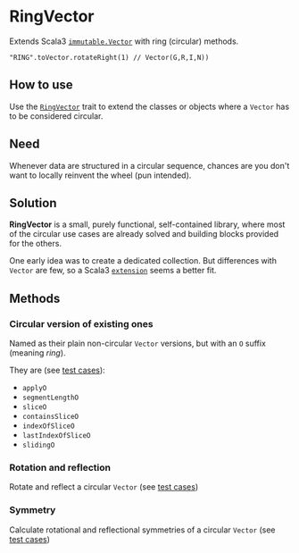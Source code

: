 # **RingVector**
Extends Scala3 [`immutable.Vector`](https://dotty.epfl.ch/api/scala/collection/immutable/Vector.html) with ring (circular) methods.

```
"RING".toVector.rotateRight(1) // Vector(G,R,I,N))
```

## How to use
Use the [`RingVector`](/src/main/scala/RingVector.scala) trait to extend the classes or objects
where a `Vector` has to be considered circular.

## Need
Whenever data are structured in a circular sequence,
chances are you don't want to locally reinvent the wheel (pun intended).

## Solution
**RingVector** is a small, purely functional, self-contained library,
where most of the circular use cases are already solved
and building blocks provided for the others.

One early idea was to create a dedicated collection.
But differences with `Vector` are few,
so a Scala3 [`extension`](https://docs.scala-lang.org/scala3/reference/contextual/extension-methods.html) seems a better fit.

## Methods

### Circular version of existing ones
Named as their plain non-circular `Vector` versions,
but with an `O` suffix (meaning _ring_).

They are (see [test cases](/src/test/scala/OMethodsSpec.scala)):
* `applyO`
* `segmentLengthO`
* `sliceO`
* `containsSliceO`
* `indexOfSliceO`
* `lastIndexOfSliceO`
* `slidingO`

### Rotation and reflection
Rotate and reflect a circular `Vector`
(see [test cases](/src/test/scala/RotationsReflectionsSpec.scala))

### Symmetry
Calculate rotational and reflectional symmetries of a circular `Vector`
(see [test cases](/src/test/scala/SymmetriesSpec.scala))



